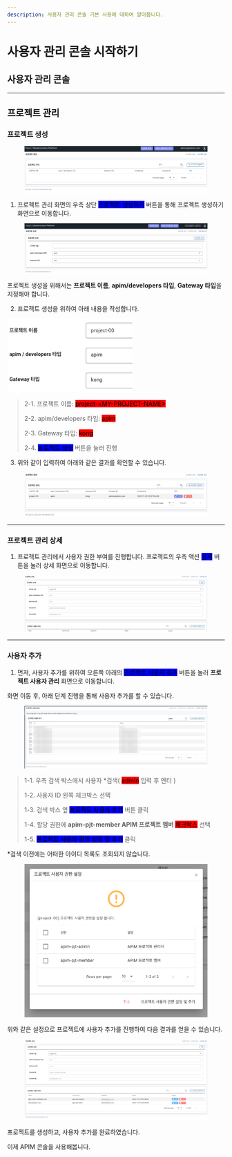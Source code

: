 ```yaml
---
description: 사용자 관리 콘솔 기본 사용에 대하여 알아봅니다.
---
```


# 사용자 관리 콘솔 시작하기

## 사용자 관리 콘솔

***

## 프로젝트 관리

### 프로젝트 생성 <a href="#create-project" id="create-project"></a>

<figure><img src="../../.gitbook/assets/image (1) (1) (1) (1) (1).png" alt=""><figcaption></figcaption></figure>

1. 프로젝트 관리 화면의 우측 상단 <mark style="background-color:blue;">프로젝트 생성하기</mark> 버튼을 통해 프로젝트 생성하기 화면으로 이동합니다.

<figure><img src="../../.gitbook/assets/image (34).png" alt=""><figcaption></figcaption></figure>

프로젝트 생성을 위해서는 **프로젝트 이름**, **apim/developers 타입**, **Gateway 타입**을 지정해야 합니다.

2. 프로젝트 생성을 위하여 아래 내용을 작성합니다.

![](<../../.gitbook/assets/image (38).png>)

> 2-1. 프로젝트 이름: <mark style="background-color:red;">project-\<MY-PROJECT-NAME></mark>
>
> 2-2. apim/developers 타입: <mark style="background-color:red;">apim</mark>
>
> 2-3. Gateway 타입: <mark style="background-color:red;">kong</mark>&#x20;
>
> 2-4. <mark style="background-color:blue;">프로젝트 생성</mark> 버튼을 눌러 진행

3. 위와 같이 입력하여 아래와 같은 결과를 확인할 수 있습니다.

<figure><img src="../../.gitbook/assets/image (2) (1) (1) (1) (1).png" alt=""><figcaption></figcaption></figure>

***

### 프로젝트 관리 상세

1. 프로젝트 관리에서 사용자 권한 부여를 진행합니다. 프로젝트의 우측 액션 <mark style="background-color:blue;">상세</mark> 버튼을 눌러 상세 화면으로 이동합니다.

<figure><img src="../../.gitbook/assets/image (7) (1) (1).png" alt=""><figcaption></figcaption></figure>

***

### 사용자 추가

1. 먼저, 사용자 추가를 위하여 오른쪽 아래의 <mark style="background-color:blue;">프로젝트 사용자 추가</mark> 버튼을 눌러 **프로젝트 사용자 관리** 화면으로 이동합니다.

화면 이동 후, 아래 단계 진행을 통해 사용자 추가를 할 수 있습니다.

<figure><img src="../../.gitbook/assets/image (11) (1) (1).png" alt=""><figcaption></figcaption></figure>

> 1-1. 우측 검색 박스에서 사용자 \*검색( <mark style="background-color:red;">admin</mark> 입력 후 엔터 )
>
> 1-2. 사용자 ID 왼쪽 체크박스 선택
>
> 1-3. 검색 박스 옆 <mark style="background-color:blue;">프로젝트 사용자 추가</mark> 버튼 클릭
>
> 1-4. 할당 권한에 **apim-pjt-member APIM 프로젝트 멤버** <mark style="background-color:red;">체크박스</mark> 선택
>
> 1-5. <mark style="background-color:blue;">프로젝트 사용자 권한 설정 및 추가</mark> 클릭

\*검색 이전에는 어떠한 아이디 목록도 조회되지 않습니다.

<figure><img src="../../.gitbook/assets/image (5) (1) (1).png" alt=""><figcaption></figcaption></figure>

위와 같은 설정으로 프로젝트에 사용자 추가를 진행하여 다음 결과를 얻을 수 있습니다.

<figure><img src="../../.gitbook/assets/image (6) (1) (1).png" alt=""><figcaption></figcaption></figure>

프로젝트를 생성하고, 사용자 추가를 완료하였습니다.

이제 APIM 콘솔을 사용해봅니다.

